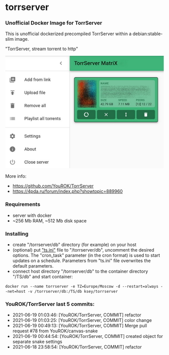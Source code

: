 # torrserver
### Unofficial Docker Image for TorrServer

This is unofficial dockerized precompiled TorrServer within a debian:stable-slim image.

"TorrServer, stream torrent to http"

![TorrServer](https://raw.githubusercontent.com/MrKsey/torrserver/master/ts.jpg)

More info:
- https://github.com/YouROK/TorrServer
- https://4pda.ru/forum/index.php?showtopic=889960

### Requirements

* server with docker
* ~256 Mb RAM, ~512 Mb disk space 

### Installing

- сreate "/torrserver/db" directory (for example) on your host
- (optional) put ["ts.ini"](https://raw.githubusercontent.com/MrKsey/torrserver/master/ts.ini) file to "/torrserver/db", uncomment the desired options. The "cron_task" parameter (in the cron format) is used to start updates on a schedule. Parameters from "ts.ini" file overwrites the default parameters.
- connect host directory "/torrserver/db" to the container directory "/TS/db" and start container:
```
docker run --name torrserver -e TZ=Europe/Moscow -d --restart=always --net=host -v /torrserver/db:/TS/db ksey/torrserver
```




























































































### YouROK/TorrServer last 5 commits:
* 2021-06-19 01:03:46: [YouROK/TorrServer, COMMIT] refactor
* 2021-06-19 01:03:25: [YouROK/TorrServer, COMMIT] color change
* 2021-06-19 00:49:13: [YouROK/TorrServer, COMMIT] Merge pull request #78 from YouROK/canvas-snake
* 2021-06-19 00:44:54: [YouROK/TorrServer, COMMIT] created object for separate snake settings
* 2021-06-18 23:58:54: [YouROK/TorrServer, COMMIT] refactor
